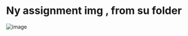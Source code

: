 <h1> Ny assignment img , from su folder</h1>

![image](https://github.com/xvy45/Web/assets/113087685/f53fe786-7e04-4cb5-b088-a1689fd6c9b7)
